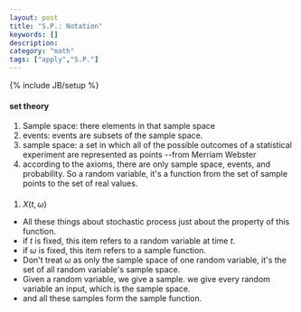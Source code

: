 ```yaml
---
layout: post
title: "S.P.: Notation"
keywords: []
description: 
category: "math"
tags: ["apply","S.P."]
---
```

{% include JB/setup %}

#### set theory
1. Sample space: there elements in that sample space  
2. events:   events are subsets of the sample space.
3. sample space: a set in which all of the possible outcomes of a statistical experiment are represented as points --from Merriam Webster
4. according to the axioms, there are only sample space, events, and probability.
So a random variable, it's a function from the set of sample points to the set of real values.




#### 
1. $X(t,\omega)$
- All these things about stochastic process just about the property of this function.
- if $t$ is fixed, this item refers to a random variable at time $t$.
- if $\omega$ is fixed, this item refers to a sample function.
- Don't treat $\omega$ as only the sample space of one random variable, it's the set of all random variable's sample space.
- Given a random variable, we give a sample. we give every random variable an input, which is the sample space. 
- and all these samples form the sample function.



